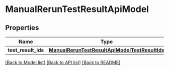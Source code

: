 # ManualRerunTestResultApiModel


## Properties
Name | Type | Description | Notes
------------ | ------------- | ------------- | -------------
**test_result_ids** | [**ManualRerunTestResultApiModelTestResultIds**](ManualRerunTestResultApiModelTestResultIds.md) |  | [optional] 

[[Back to Model list]](../README.md#documentation-for-models) [[Back to API list]](../README.md#documentation-for-api-endpoints) [[Back to README]](../README.md)


